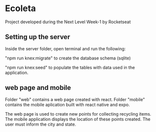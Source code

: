 # Ecoleta

Project developed during the Next Level Week-1 by Rocketseat

## Setting up the server

Inside the server folder, open terminal and run the following:


"npm run knex:migrate" to create the database schema (sqlite)

"npm run knex:seed" to populate the tables with data used in the application.

## web page and mobile

Folder "web" contains a web page created with react.
Folder "mobile" contains the mobile aplication built with react native and expo.

The web page is used to create new points for collecting recycling items.
The mobile application displays the location of these points created. The user must inform the city and state.
